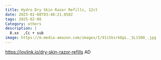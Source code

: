 ```yaml
---
title: Hydro Dry Skin Razor Refills, 12ct
date: 2025-02-08T03:48:21.058Z
tags: 2025-02-08
Category: others
description: |
  8.xx  ,Cc + sub
image: https://m.media-amazon.com/images/I/91i5ksrk6pL._SL1500_.jpg
---
```

https://joylink.io/dry-skin-razor-refills           AD